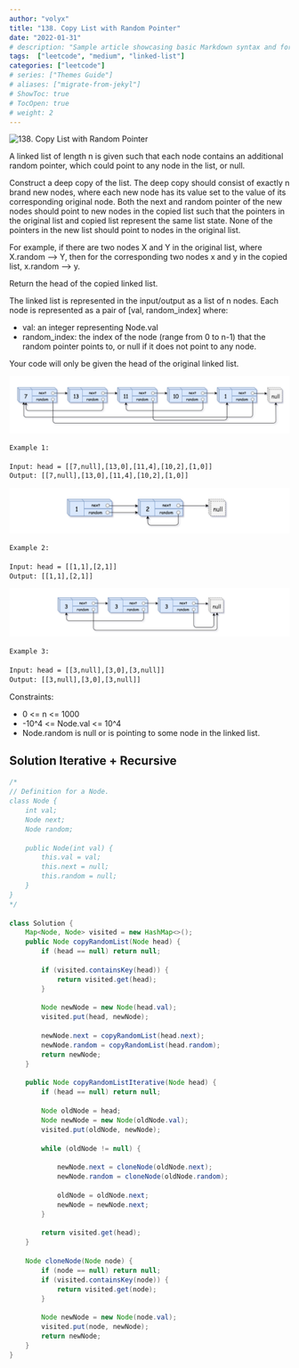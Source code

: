 ```yaml
---
author: "volyx"
title: "138. Copy List with Random Pointer"
date: "2022-01-31"
# description: "Sample article showcasing basic Markdown syntax and formatting for HTML elements."
tags:  ["leetcode", "medium", "linked-list"]
categories: ["leetcode"]
# series: ["Themes Guide"]
# aliases: ["migrate-from-jekyl"]
# ShowToc: true
# TocOpen: true
# weight: 2
---
```


![138. Copy List with Random Pointer](https://leetcode.com/problems/copy-list-with-random-pointer/)

A linked list of length n is given such that each node contains an additional random pointer, which could point to any node in the list, or null.

Construct a deep copy of the list. The deep copy should consist of exactly n brand new nodes, where each new node has its value set to the value of its corresponding original node. Both the next and random pointer of the new nodes should point to new nodes in the copied list such that the pointers in the original list and copied list represent the same list state. None of the pointers in the new list should point to nodes in the original list.

For example, if there are two nodes X and Y in the original list, where X.random --> Y, then for the corresponding two nodes x and y in the copied list, x.random --> y.

Return the head of the copied linked list.

The linked list is represented in the input/output as a list of n nodes. Each node is represented as a pair of [val, random_index] where:

- val: an integer representing Node.val
- random_index: the index of the node (range from 0 to n-1) that the random pointer points to, or null if it does not point to any node.

Your code will only be given the head of the original linked list.

![ex1](/images/2022-01-31-copy-linked-list-ex1.png)

```txt
Example 1:

Input: head = [[7,null],[13,0],[11,4],[10,2],[1,0]]
Output: [[7,null],[13,0],[11,4],[10,2],[1,0]]
```

![ex2](/images/2022-01-31-copy-linked-list-ex2.png)

```txt
Example 2:

Input: head = [[1,1],[2,1]]
Output: [[1,1],[2,1]]
```

![ex3](/images/2022-01-31-copy-linked-list-ex3.png)

```txt
Example 3:

Input: head = [[3,null],[3,0],[3,null]]
Output: [[3,null],[3,0],[3,null]]
```

Constraints:

- 0 <= n <= 1000
- -10^4 <= Node.val <= 10^4
- Node.random is null or is pointing to some node in the linked list.

## Solution Iterative + Recursive

```java
/*
// Definition for a Node.
class Node {
    int val;
    Node next;
    Node random;

    public Node(int val) {
        this.val = val;
        this.next = null;
        this.random = null;
    }
}
*/

class Solution {
    Map<Node, Node> visited = new HashMap<>();
    public Node copyRandomList(Node head) {
        if (head == null) return null;
        
        if (visited.containsKey(head)) {
            return visited.get(head);
        }
        
        Node newNode = new Node(head.val);
        visited.put(head, newNode);
        
        newNode.next = copyRandomList(head.next);
        newNode.random = copyRandomList(head.random);
        return newNode;
    }
    
    public Node copyRandomListIterative(Node head) {
        if (head == null) return null;
        
        Node oldNode = head;
        Node newNode = new Node(oldNode.val);
        visited.put(oldNode, newNode);
        
        while (oldNode != null) {
            
            newNode.next = cloneNode(oldNode.next);
            newNode.random = cloneNode(oldNode.random);
            
            oldNode = oldNode.next;
            newNode = newNode.next;
        }
        
        return visited.get(head);
    }
    
    Node cloneNode(Node node) {
        if (node == null) return null;
        if (visited.containsKey(node)) {
            return visited.get(node);
        }
        
        Node newNode = new Node(node.val);
        visited.put(node, newNode);
        return newNode;
    }
}
```
